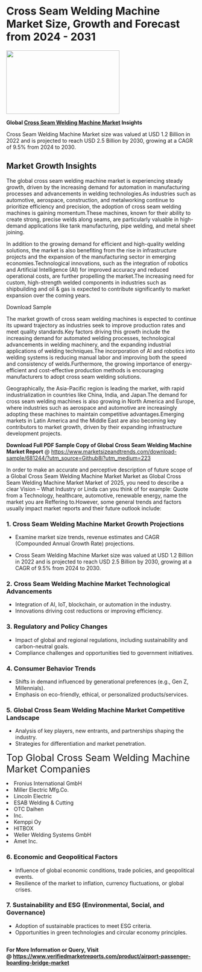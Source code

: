 <H1>Cross Seam Welding Machine Market Size, Growth and Forecast from 2024 - 2031</H1><img class="aligncenter size-medium wp-image-584254" src="https://thirdeyenews.in/wp-content/uploads/2024/09/Global-Market-Research-300x168.jpeg" alt="" width="300" height="168" /><p><strong>Global&nbsp;<a href="https://www.marketsizeandtrends.com/download-sample/681244/?utm_source=Github8j?utm_medium=223">Cross Seam Welding Machine Market</a> Insights</strong></p><p>Cross Seam Welding Machine Market size was valued at USD 1.2 Billion in 2022 and is projected to reach USD 2.5 Billion by 2030, growing at a CAGR of 9.5% from 2024 to 2030.</p><p><h2>Market Growth Insights</h2> <p>The global cross seam welding machine market is experiencing steady growth, driven by the increasing demand for automation in manufacturing processes and advancements in welding technologies.As industries such as automotive, aerospace, construction, and metalworking continue to prioritize efficiency and precision, the adoption of cross seam welding machines is gaining momentum.These machines, known for their ability to create strong, precise welds along seams, are particularly valuable in high-demand applications like tank manufacturing, pipe welding, and metal sheet joining.</p> <p>In addition to the growing demand for efficient and high-quality welding solutions, the market is also benefiting from the rise in infrastructure projects and the expansion of the manufacturing sector in emerging economies.Technological innovations, such as the integration of robotics and Artificial Intelligence (AI) for improved accuracy and reduced operational costs, are further propelling the market.The increasing need for custom, high-strength welded components in industries such as shipbuilding and oil & gas is expected to contribute significantly to market expansion over the coming years.</p> <p>Download Sample</p> <p>The market growth of cross seam welding machines is expected to continue its upward trajectory as industries seek to improve production rates and meet quality standards.Key factors driving this growth include the increasing demand for automated welding processes, technological advancements in welding machinery, and the expanding industrial applications of welding techniques.The incorporation of AI and robotics into welding systems is reducing manual labor and improving both the speed and consistency of welds.Furthermore, the growing importance of energy-efficient and cost-effective production methods is encouraging manufacturers to adopt cross seam welding solutions.</p> <p>Geographically, the Asia-Pacific region is leading the market, with rapid industrialization in countries like China, India, and Japan.The demand for cross seam welding machines is also growing in North America and Europe, where industries such as aerospace and automotive are increasingly adopting these machines to maintain competitive advantages.Emerging markets in Latin America and the Middle East are also becoming key contributors to market growth, driven by their expanding infrastructure development projects.</p> <p></p><p><span class=""><strong>Download Full PDF Sample Copy of Global Cross Seam Welding Machine Market Report</strong> @ <a href="https://www.marketsizeandtrends.com/download-sample/681244/?utm_source=Github8j?utm_medium=223" target="_blank">https://www.marketsizeandtrends.com/download-sample/681244/?utm_source=Github8j?utm_medium=223</a></span></p><p>In order to make an accurate and perceptive description of future scope of a Global&nbsp;Cross Seam Welding Machine Market Market as Global&nbsp;Cross Seam Welding Machine Market Market of 2025, you need to describe a clear Vision &ndash; What Industry or Linda can you think of for example: Quote from a Technology, healthcare, automotive, renewable energy, name the market you are Reffering to.However, some general trends and factors usually impact market reports and their future outlook include:</p><h3>1.&nbsp;<strong>Cross Seam Welding Machine Market Growth Projections</strong></h3><ul><li>Examine market size trends, revenue estimates and CAGR (Compounded Annual Growth Rate) projections.</li><li><p>Cross Seam Welding Machine Market size was valued at USD 1.2 Billion in 2022 and is projected to reach USD 2.5 Billion by 2030, growing at a CAGR of 9.5% from 2024 to 2030.</p></li></ul><h3>2.&nbsp;<strong>Cross Seam Welding Machine Market Technological Advancements</strong></h3><ul><li>Integration of AI, IoT, blockchain, or automation in the industry.</li><li>Innovations driving cost reductions or improving efficiency.</li></ul><h3>3.&nbsp;<strong>Regulatory and Policy Changes</strong></h3><ul><li>Impact of global and regional regulations, including sustainability and carbon-neutral goals.</li><li>Compliance challenges and opportunities tied to government initiatives.</li></ul><h3>4.&nbsp;<strong>Consumer Behavior Trends</strong></h3><ul><li>Shifts in demand influenced by generational preferences (e.g., Gen Z, Millennials).</li><li>Emphasis on eco-friendly, ethical, or personalized products/services.</li></ul><h3>5.&nbsp;<strong>Global Cross Seam Welding Machine Market Competitive Landscape</strong></h3><ul><li>Analysis of key players, new entrants, and partnerships shaping the industry.</li><li>Strategies for differentiation and market penetration.</li></ul><p data-pm-slice="1 1 []"><span style="color: inherit; font-family: inherit; font-size: 25px;">Top Global Cross Seam Welding Machine Market Companies</span></p><div class="" data-test-id=""><p><li>Fronius International GmbH</li><li> Miller Electric Mfg.Co.</li><li> Lincoln Electric</li><li> ESAB Welding & Cutting</li><li> OTC Daihen</li><li> Inc.</li><li> Kemppi Oy</li><li> HITBOX</li><li> Weller Welding Systems GmbH</li><li> Amet Inc.</li></p></div><h3>6.&nbsp;<strong>Economic and Geopolitical Factors</strong></h3><ul><li>Influence of global economic conditions, trade policies, and geopolitical events.</li><li>Resilience of the market to inflation, currency fluctuations, or global crises.</li></ul><h3>7.&nbsp;<strong>Sustainability and ESG (Environmental, Social, and Governance)</strong></h3><ul><li>Adoption of sustainable practices to meet ESG criteria.</li><li>Opportunities in green technologies and circular economy principles.</li></ul><h2><strong style="font-size: 14px;">For More Information or Query, Visit @&nbsp;</strong><a style="background-color: #ffffff; font-size: 14px;" href="https://www.marketsizeandtrends.com/report/cross-seam-welding-machine-market/" target="_blank">https://www.verifiedmarketreports.com/product/airport-passenger-boarding-bridge-market</a></h2>